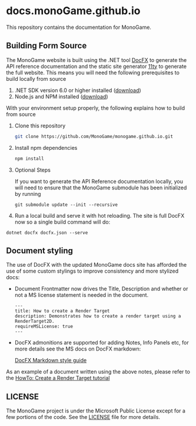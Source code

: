 # docs.monoGame.github.io

This repository contains the documentation for MonoGame.

## Building Form Source

The MonoGame website is built using the .NET tool [DocFX](https://dotnet.github.io/docfx/) to generate the API reference documentation and the static site generator [11ty](https://www.11ty.dev/) to generate the full website.  This means you will need the following prerequisites to build locally from source

1. .NET SDK version 6.0 or higher installed ([download](https://dotnet.microsoft.com/en-us/download))
2. Node.js and NPM installed ([download](https://nodejs.org/en))

With your environment setup properly, the following explains how to build from source

1. Clone this repository

    ```sh
    git clone https://github.com/MonoGame/monogame.github.io.git
    ```

2. Install npm dependencies

    ```sh
    npm install
    ```

3. Optional Steps

   If you want to generate the API Reference documentation locally, you will need to ensure that the MonoGame submodule has been initialized by running

   `git submodule update --init --recursive`

4. Run a local build and serve it with hot reloading.  The site is full DocFX now so a single build command will do:

  `dotnet docfx docfx.json --serve`

## Document styling

The use of DocFX with the updated MonoGame docs site has afforded the use of some custom stylings to improve consistency and more stylized docs:

- Document Frontmatter now drives the Title, Description and whether or not a MS license statement is needed in the document.

  ```text
  ---
  title: How to create a Render Target
  description: Demonstrates how to create a render target using a RenderTarget2D.
  requireMSLicense: true
  ---
  ```

- DocFX admonitions are supported for adding Notes, Info Panels etc, for more details see the MS docs on DocFX markdown:

  [DocFX Markdown style guide](https://dotnet.github.io/docfx/docs/markdown.html?tabs=linux%2Cdotnet#alerts)

As an example of a document written using the above notes, please refer to the [HowTo: Create a Render Target tutorial](https://github.com/MonoGame/docs.monogame.github.io/blob/feature/docsmigration/articles/monogame/howto/graphics/HowTo_Create_a_RenderTarget.md)

## LICENSE

The MonoGame project is under the Microsoft Public License except for a few portions of the code. See the [LICENSE](LICENSE) file for more details.
